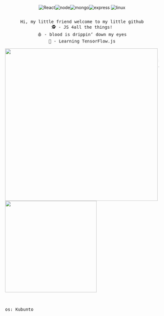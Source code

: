 <div align="center">
    
![React](https://img.shields.io/badge/-React-blue?style=for-the-badge&logo=react&logoColor=white)![node](https://img.shields.io/badge/-NodeJS-yellow?style=for-the-badge&logo=react&logoColor=white)![mongo](https://img.shields.io/badge/-MongoDB-green?style=for-the-badge&logo=mongodb&logoColor=white)![express](https://img.shields.io/badge/-Express-8B89CC?style=for-the-badge&logo=express&logoColor=white) ![linux](https://img.shields.io/badge/-linux-black?style=for-the-badge&logo=linux&logoColor=white)

</div>

<pre align="center">

Hi, my little friend welcome to my little github
🕵 - JS 4all the things!
🩸 - blood is drippin’ down my eyes
🧠 - Learning TensorFlow.js

<img src="https://media.tenor.com/images/9ed73f1473dcf78ac04ef3f3af7eee5b/tenor.gif" align="left" width="500px">

Nick: Legacyn
Age: 17
Living in: São Paulo, Brazil
Favorite artists: $uicideBoy$
Favorite album: I want to die in new orleans

<img src="https://cdn.discordapp.com/attachments/819429514173743124/823556474101170206/unknown.png" align="center" width="300px" style="display: flex;">

<div align="left" style="display: flex;"> 
os: Kubunto
</div

</pre>


<!---
Legacynnn/Legacynnn is a ✨ special ✨ repository because its `README.md` (this file) appears on your GitHub profile.
You can click the Preview link to take a look at your changes.
--->
 

